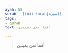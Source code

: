 ```yaml
---
ayah: 58
surah: '[[037-Surah|سورة]]'
tags:
- quran
text: أفما نحن بميتين

---
```

> أفما نحن بميتين

